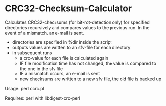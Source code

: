 # CRC32-Checksum-Calculator
Calculates CRC32-checksums (for bit-rot-detection only) for specified directories recursively and compares values to the previous run. In the event of a mismatch, an e-mail is sent.

- directories are specified in %dir inside the script
- outputs values are written to an sfv-file for each directory
- in subsequent runs
  - a crc-value for each file is calculated again
  - IF file modification time has not changed, the value is compared to the one in the sfv file
  - IF a mismatch occurs, an e-mail is sent
  - new checksums are written to a new sfv file, the old file is backed up 

Usage: perl ccrc.pl

Requires: perl with libdigest-crc-perl
